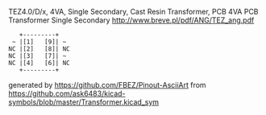 TEZ4.0/D/x, 4VA, Single Secondary, Cast Resin Transformer, PCB
4VA PCB Transformer Single Secondary
http://www.breve.pl/pdf/ANG/TEZ_ang.pdf


	   +---------+
	 ~ |[1]   [9]| ~
	NC |[2]   [8]| NC
	NC |[3]   [7]| ~
	NC |[4]   [6]| NC
	   +---------+


generated by https://github.com/FBEZ/Pinout-AsciiArt from https://github.com/ask6483/kicad-symbols/blob/master/Transformer.kicad_sym